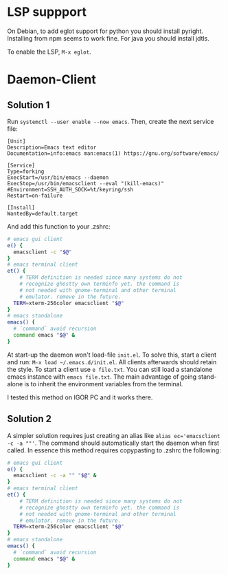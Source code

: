 # LSP suppport

On Debian, to add eglot support for python you should install pyright.
Installing from npm seems to work fine.
For java you should install jdtls.

To enable the LSP, `M-x eglot`.

# Daemon-Client

## Solution 1

Run `systemctl --user enable --now emacs`. Then, create the next service file:
```
[Unit]
Description=Emacs text editor
Documentation=info:emacs man:emacs(1) https://gnu.org/software/emacs/

[Service]
Type=forking
ExecStart=/usr/bin/emacs --daemon
ExecStop=/usr/bin/emacsclient --eval "(kill-emacs)"
#Environment=SSH_AUTH_SOCK=%t/keyring/ssh
Restart=on-failure

[Install]
WantedBy=default.target
```
And add this function to your .zshrc:
```bash
# emacs gui client
e() {
  emacsclient -c "$@"
}
# emacs terminal client
et() {
    # TERM definition is needed since many systems do not
    # recognize ghostty own terminfo yet. the command is
    # not needed with gnome-terminal and other terminal
    # emulator. remove in the future.
  TERM=xterm-256color emacsclient "$@"
}
# emacs standalone
emacs() {
  # `command` avoid recursion
  command emacs "$@" &
}
```
At start-up the daemon won't load-file `init.el`. To solve this, start a client and run: `M-x load ~/.emacs.d/init.el`. All clients afterwards should retain the style.
To start a client use `e file.txt`. You can still load a standalone emacs instance with `emacs file.txt`. The main advantage of going stand-alone is to inherit the environment variables from the terminal.

I tested this method on IGOR PC and it works there.

## Solution 2

A simpler solution requires just creating an alias like `alias ec='emacsclient -c -a ""'`. The command should automatically start the daemon when first called. In essence this method requires copypasting to .zshrc the following:
```bash
# emacs gui client
e() {
  emacsclient -c -a "" "$@" &
}
# emacs terminal client
et() {
    # TERM definition is needed since many systems do not
    # recognize ghostty own terminfo yet. the command is
    # not needed with gnome-terminal and other terminal
    # emulator. remove in the future.
  TERM=xterm-256color emacsclient "$@"
}
# emacs standalone
emacs() {
  # `command` avoid recursion
  command emacs "$@" &
}
```
